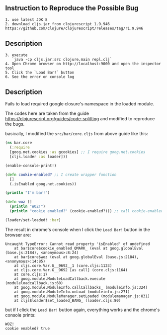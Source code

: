 ## Instruction to Reproduce the Possible Bug
	1. use latest JDK 8
	2. download cljs.jar from clojurescript 1.9.946 https://github.com/clojure/clojurescript/releases/tag/r1.9.946
## Description
	3. execute
	   `java -cp cljs.jar:src clojure.main repl.clj`
	4. Open Chrome browser on http://localhost:9000 and open the inspector tool
	5. Click the `Load Bar!` button
	6. See the error on console log
	
## Description	

Fails to load required google closure's namespace in the loaded module.

The codes here are taken from the guide https://clojurescript.org/guides/code-splitting and modified to reproduce the bugs.

basically, I modified the `src/bar/core.cljs` from above guide like this:

```clojure
(ns bar.core
  (:require 
  [goog.net.cookies :as gcookies] ;; I require goog.net.cookies
  [cljs.loader :as loader]))

(enable-console-print!)

(defn cookie-enabled? ;; I create wrapper function
  []
  (.isEnabled goog.net.cookies))

(println "I'm bar!")

(defn woz []
  (println "WOZ!")
  (println "cookie enabled?" (cookie-enabled?))) ;; call cookie-enabled?

(loader/set-loaded! :bar)
```

The result in chrome's console when I click the `Load Bar!` button in the browser are: 

```
Uncaught TypeError: Cannot read property 'isEnabled' of undefined
    at bar$core$cookie_enabled_QMARK_ (eval at goog.globalEval (base.js:2184), <anonymous>:8:24)
    at bar$core$woz (eval at goog.globalEval (base.js:2184), <anonymous>:14:85)
    at cljs.core.Var.G__9692__1 (core.cljs:1123)
    at cljs.core.Var.G__9692 [as call] (core.cljs:1164)
    at core.cljs:17
    at goog.module.ModuleLoadCallback.execute (moduleloadcallback.js:60)
    at goog.module.ModuleInfo.callCallbacks_ (moduleinfo.js:324)
    at goog.module.ModuleInfo.onLoad (moduleinfo.js:271)
    at goog.module.ModuleManager.setLoaded (modulemanager.js:831)
    at cljs$loader$set_loaded_BANG_ (loader.cljs:80)
```

but if I click the `Load Bar!` button again, everything works and the chrome's console prints:

```
WOZ!
cookie enabled? true
```
